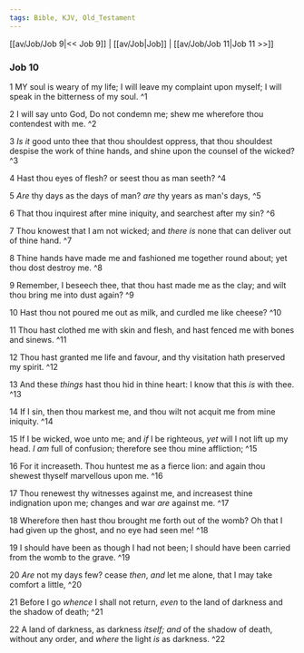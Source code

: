 ```yaml
---
tags: Bible, KJV, Old_Testament
---
```


[[av/Job/Job 9|<< Job 9]] | [[av/Job|Job]] | [[av/Job/Job 11|Job 11 >>]]

### Job 10

1 MY soul is weary of my life; I will leave my complaint upon myself; I will speak in the bitterness of my soul. ^1

2 I will say unto God, Do not condemn me; shew me wherefore thou contendest with me. ^2

3 _Is_ _it_ good unto thee that thou shouldest oppress, that thou shouldest despise the work of thine hands, and shine upon the counsel of the wicked? ^3

4 Hast thou eyes of flesh? or seest thou as man seeth? ^4

5 _Are_ thy days as the days of man? _are_ thy years as man's days, ^5

6 That thou inquirest after mine iniquity, and searchest after my sin? ^6

7 Thou knowest that I am not wicked; and _there_ _is_ none that can deliver out of thine hand. ^7

8 Thine hands have made me and fashioned me together round about; yet thou dost destroy me. ^8

9 Remember, I beseech thee, that thou hast made me as the clay; and wilt thou bring me into dust again? ^9

10 Hast thou not poured me out as milk, and curdled me like cheese? ^10

11 Thou hast clothed me with skin and flesh, and hast fenced me with bones and sinews. ^11

12 Thou hast granted me life and favour, and thy visitation hath preserved my spirit. ^12

13 And these _things_ hast thou hid in thine heart: I know that this _is_ with thee. ^13

14 If I sin, then thou markest me, and thou wilt not acquit me from mine iniquity. ^14

15 If I be wicked, woe unto me; and _if_ I be righteous, _yet_ will I not lift up my head. _I_ _am_ full of confusion; therefore see thou mine affliction; ^15

16 For it increaseth. Thou huntest me as a fierce lion: and again thou shewest thyself marvellous upon me. ^16

17 Thou renewest thy witnesses against me, and increasest thine indignation upon me; changes and war _are_ against me. ^17

18 Wherefore then hast thou brought me forth out of the womb? Oh that I had given up the ghost, and no eye had seen me! ^18

19 I should have been as though I had not been; I should have been carried from the womb to the grave. ^19

20 _Are_ not my days few? cease _then_, _and_ let me alone, that I may take comfort a little, ^20

21 Before I go _whence_ I shall not return, _even_ to the land of darkness and the shadow of death; ^21

22 A land of darkness, as darkness _itself;_ _and_ of the shadow of death, without any order, and _where_ the light _is_ as darkness. ^22
